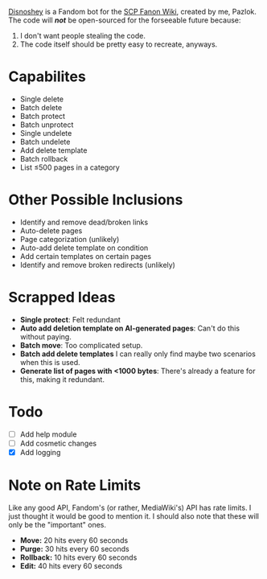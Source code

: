 [Disnoshey](https://scp-fanon.fandom.com/wiki/User:Disnoshey) is a Fandom bot for the [SCP Fanon Wiki](https://scp-fanon.fandom.com), created by me, Pazlok. The code will ***not*** be open-sourced for the forseeable future because:
1. I don't want people stealing the code.
2. The code itself should be pretty easy to recreate, anyways.

# Capabilites
- Single delete
- Batch delete
- Batch protect
- Batch unprotect
- Single undelete
- Batch undelete
- Add delete template
- Batch rollback
- List ≤500 pages in a category

# Other Possible Inclusions
- Identify and remove dead/broken links
- Auto-delete pages
- Page categorization (unlikely)
- Auto-add delete template on condition
- Add certain templates on certain pages
- Identify and remove broken redirects (unlikely)

# Scrapped Ideas
- **Single protect**: Felt redundant
- **Auto add deletion template on AI-generated pages**: Can't do this without paying.
- **Batch move**: Too complicated setup.
- **Batch add delete templates** I can really only find maybe two scenarios when this is used.
- **Generate list of pages with <1000 bytes**: There's already a feature for this, making it redundant.

# Todo
- [ ] Add help module
- [ ] Add cosmetic changes
- [x] Add logging

# Note on Rate Limits
Like any good API, Fandom's (or rather, MediaWiki's) API has rate limits. I just thought it would be good to mention it. I should also note that these will only be the "important" ones.
- **Move:** 20 hits every 60 seconds
- **Purge:** 30 hits every 60 seconds
- **Rollback:** 10 hits every 60 seconds
- **Edit:** 40 hits every 60 seconds

